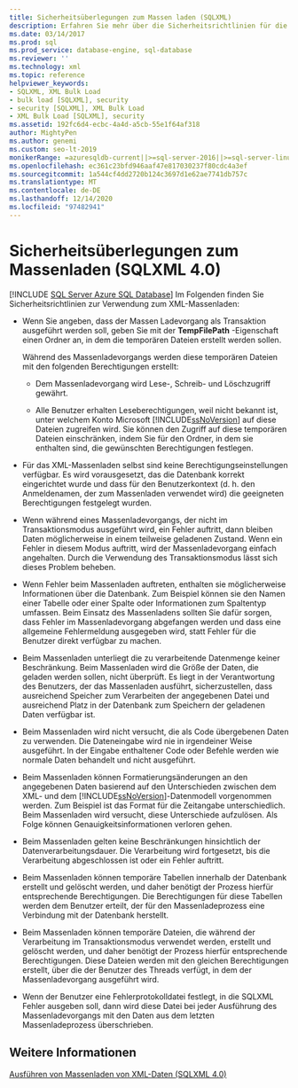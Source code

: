 ```yaml
---
title: Sicherheitsüberlegungen zum Massen laden (SQLXML)
description: Erfahren Sie mehr über die Sicherheitsrichtlinien für die Verwendung von XML-Massen laden in SQLXML 4,0.
ms.date: 03/14/2017
ms.prod: sql
ms.prod_service: database-engine, sql-database
ms.reviewer: ''
ms.technology: xml
ms.topic: reference
helpviewer_keywords:
- SQLXML, XML Bulk Load
- bulk load [SQLXML], security
- security [SQLXML], XML Bulk Load
- XML Bulk Load [SQLXML], security
ms.assetid: 192fc6d4-ecbc-4a4d-a5cb-55e1f64af318
author: MightyPen
ms.author: genemi
ms.custom: seo-lt-2019
monikerRange: =azuresqldb-current||>=sql-server-2016||>=sql-server-linux-2017||=azuresqldb-mi-current
ms.openlocfilehash: ec361c23bfd946aaf47e817030237f80cdc4a3ef
ms.sourcegitcommit: 1a544cf4dd2720b124c3697d1e62ae7741db757c
ms.translationtype: MT
ms.contentlocale: de-DE
ms.lasthandoff: 12/14/2020
ms.locfileid: "97482941"
---
```

# <a name="bulk-load-security-considerations-sqlxml-40"></a>Sicherheitsüberlegungen zum Massenladen (SQLXML 4.0)
[!INCLUDE [SQL Server Azure SQL Database](../../../includes/applies-to-version/sql-asdb.md)]
  Im Folgenden finden Sie Sicherheitsrichtlinien zur Verwendung zum XML-Massenladen:  
  
-   Wenn Sie angeben, dass der Massen Ladevorgang als Transaktion ausgeführt werden soll, geben Sie mit der **TempFilePath** -Eigenschaft einen Ordner an, in dem die temporären Dateien erstellt werden sollen.  
  
     Während des Massenladevorgangs werden diese temporären Dateien mit den folgenden Berechtigungen erstellt:  
  
    -   Dem Massenladevorgang wird Lese-, Schreib- und Löschzugriff gewährt.  
  
    -   Alle Benutzer erhalten Leseberechtigungen, weil nicht bekannt ist, unter welchem Konto Microsoft [!INCLUDE[ssNoVersion](../../../includes/ssnoversion-md.md)] auf diese Dateien zugreifen wird. Sie können den Zugriff auf diese temporären Dateien einschränken, indem Sie für den Ordner, in dem sie enthalten sind, die gewünschten Berechtigungen festlegen.  
  
-   Für das XML-Massenladen selbst sind keine Berechtigungseinstellungen verfügbar. Es wird vorausgesetzt, das die Datenbank korrekt eingerichtet wurde und dass für den Benutzerkontext (d. h. den Anmeldenamen, der zum Massenladen verwendet wird) die geeigneten Berechtigungen festgelegt wurden.  
  
-   Wenn während eines Massenladevorgangs, der nicht im Transaktionsmodus ausgeführt wird, ein Fehler auftritt, dann bleiben Daten möglicherweise in einem teilweise geladenen Zustand. Wenn ein Fehler in diesem Modus auftritt, wird der Massenladevorgang einfach angehalten. Durch die Verwendung des Transaktionsmodus lässt sich dieses Problem beheben.  
  
-   Wenn Fehler beim Massenladen auftreten, enthalten sie möglicherweise Informationen über die Datenbank. Zum Beispiel können sie den Namen einer Tabelle oder einer Spalte oder Informationen zum Spaltentyp umfassen. Beim Einsatz des Massenladens sollten Sie dafür sorgen, dass Fehler im Massenladevorgang abgefangen werden und dass eine allgemeine Fehlermeldung ausgegeben wird, statt Fehler für die Benutzer direkt verfügbar zu machen.  
  
-   Beim Massenladen unterliegt die zu verarbeitende Datenmenge keiner Beschränkung. Beim Massenladen wird die Größe der Daten, die geladen werden sollen, nicht überprüft. Es liegt in der Verantwortung des Benutzers, der das Massenladen ausführt, sicherzustellen, dass ausreichend Speicher zum Verarbeiten der angegebenen Datei und ausreichend Platz in der Datenbank zum Speichern der geladenen Daten verfügbar ist.  
  
-   Beim Massenladen wird nicht versucht, die als Code übergebenen Daten zu verwenden. Die Dateneingabe wird nie in irgendeiner Weise ausgeführt. In der Eingabe enthaltener Code oder Befehle werden wie normale Daten behandelt und nicht ausgeführt.  
  
-   Beim Massenladen können Formatierungsänderungen an den angegebenen Daten basierend auf den Unterschieden zwischen dem XML- und dem [!INCLUDE[ssNoVersion](../../../includes/ssnoversion-md.md)]-Datenmodell vorgenommen werden. Zum Beispiel ist das Format für die Zeitangabe unterschiedlich. Beim Massenladen wird versucht, diese Unterschiede aufzulösen. Als Folge können Genauigkeitsinformationen verloren gehen.  
  
-   Beim Massenladen gelten keine Beschränkungen hinsichtlich der Datenverarbeitungsdauer. Die Verarbeitung wird fortgesetzt, bis die Verarbeitung abgeschlossen ist oder ein Fehler auftritt.  
  
-   Beim Massenladen können temporäre Tabellen innerhalb der Datenbank erstellt und gelöscht werden, und daher benötigt der Prozess hierfür entsprechende Berechtigungen. Die Berechtigungen für diese Tabellen werden dem Benutzer erteilt, der für den Massenladeprozess eine Verbindung mit der Datenbank herstellt.  
  
-   Beim Massenladen können temporäre Dateien, die während der Verarbeitung im Transaktionsmodus verwendet werden, erstellt und gelöscht werden, und daher benötigt der Prozess hierfür entsprechende Berechtigungen. Diese Dateien werden mit den gleichen Berechtigungen erstellt, über die der Benutzer des Threads verfügt, in dem der Massenladevorgang ausgeführt wird.  
  
-   Wenn der Benutzer eine Fehlerprotokolldatei festlegt, in die SQLXML Fehler ausgeben soll, dann wird diese Datei bei jeder Ausführung des Massenladevorgangs mit den Daten aus dem letzten Massenladeprozess überschrieben.  
  
## <a name="see-also"></a>Weitere Informationen  
 [Ausführen von Massenladen von XML-Daten &#40;SQLXML 4.0&#41;](../../../relational-databases/sqlxml-annotated-xsd-schemas-xpath-queries/bulk-load-xml/performing-bulk-load-of-xml-data-sqlxml-4-0.md)  
  
  
